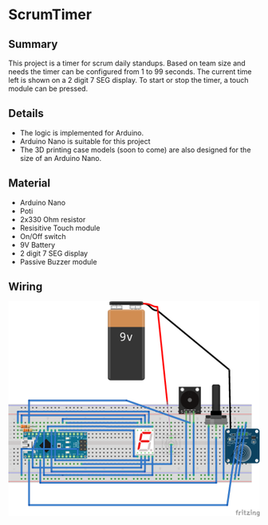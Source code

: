 # ScrumTimer

## Summary
This project is a timer for scrum daily standups.
Based on team size and needs the timer can be configured from 1 to 99 seconds. The current time left is shown on a 2 digit 7 SEG display.
To start or stop the timer, a touch module can be pressed.

## Details
* The logic is implemented for Arduino.
* Arduino Nano is suitable for this project
* The 3D printing case models (soon to come) are also designed for the size of an Arduino Nano.

## Material
* Arduino Nano
* Poti
* 2x330 Ohm resistor
* Resisitive Touch module
* On/Off switch
* 9V Battery
* 2 digit 7 SEG display
* Passive Buzzer module

## Wiring
![Wiring](wiring.png)
